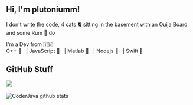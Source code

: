 ## Hi, I'm plutoniumm!
I don't write the code, 4 cats 🐈‍ sitting in the basement with an Ouija Board and some Rum 🍾 do

I'm a Dev from 🇮🇳
<br />
C++ 💜  &nbsp; |
JavaScript 💛 &nbsp; |
Matlab 💙 &nbsp; |
Nodejs 💚 &nbsp; |
Swift 🧡 &nbsp;

## GitHub Stuff
<img align="center" src="https://github-readme-stats.vercel.app/api/top-langs/?username=plutoniumm&theme=dark&hide=jupyter%20notebook,HTML,CSS,CoffeeScript&langs_count=10&layout=compact" />
<br/>
<br/>
<img align="center" src="https://github-readme-stats.vercel.app/api?username=plutoniumm&show_icons=true&theme=dark&line_height=27" alt="CoderJava github stats" />